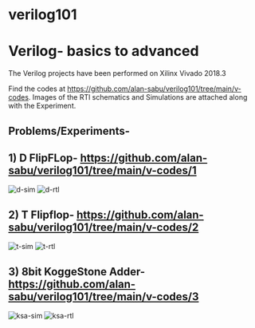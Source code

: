 # verilog101
# Verilog- basics to advanced

The Verilog projects have been performed on Xilinx Vivado 2018.3

Find the codes at https://github.com/alan-sabu/verilog101/tree/main/v-codes.
Images of the RTl schematics and Simulations are attached along with the Experiment.

## Problems/Experiments-

## 1) D FlipFLop- https://github.com/alan-sabu/verilog101/tree/main/v-codes/1
![d-sim](https://user-images.githubusercontent.com/75666405/114537357-b9f3d600-9c6f-11eb-8590-0bf865e9ef58.JPG)
![d-rtl](https://user-images.githubusercontent.com/75666405/114537399-c841f200-9c6f-11eb-8f61-449f2b393fa7.JPG)

## 2) T Flipflop- https://github.com/alan-sabu/verilog101/tree/main/v-codes/2
![t-sim](https://user-images.githubusercontent.com/75666405/114537912-68981680-9c70-11eb-9955-12e39720bb58.JPG)
![t-rtl](https://user-images.githubusercontent.com/75666405/114537925-6b930700-9c70-11eb-8347-a340e1b7ab24.JPG)

## 3) 8bit KoggeStone Adder- https://github.com/alan-sabu/verilog101/tree/main/v-codes/3
![ksa-sim](https://user-images.githubusercontent.com/75666405/114538755-54084e00-9c71-11eb-9188-33c13e7496e7.JPG)
![ksa-rtl](https://user-images.githubusercontent.com/75666405/114538762-57033e80-9c71-11eb-8e38-8e0ac4746113.JPG)
